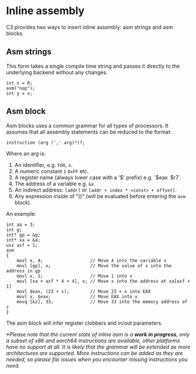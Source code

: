 # Inline assembly

C3 provides two ways to insert inline assembly: asm strings and asm blocks. 

## Asm strings

This form takes a single compile time string and passes it directly to the underlying
backend without any changes.

    int x = 0;
    asm("nop");
    int y = x;

## Asm block

Asm blocks uses a common grammar for all types of processors. It assumes that
all assembly statements can be reduced to the format:

    instruction (arg (',' arg)*)?;
    
Where an arg is:

1. An identifier, e.g. `FOO`, `x`.
2. A numeric constant `1` `0xFF` etc.
3. A register name (always lower case with a '$' prefix) e.g. `$eax` `$r7`.
4. The address of a variable e.g. `&x`.
5. An indirect address: `[addr]` or `[addr + index * <const> + offset]`.
6. Any expression inside of "()" (will be evaluated before entering the `asm` block).
 
An example:

    int aa = 3;
    int g;
    int* gp = &g;
    int* xa = &a;
    usz asf = 1;
    asm
    {
	    movl x, 4;                  // Move 4 into the variable x
	    movl [gp], x;               // Move the value of x into the address in gp
	    movl x, 1;                  // Move 1 into x
	    movl [xa + asf * 4 + 4], x; // Move x into the address at xa[asf + 1]
	    movl $eax, (23 + x);        // Move 23 + x into EAX
	    movl x, $eax;               // Move EAX into x
        movq [&z], 33;              // Move 33 into the memory address of z
    }

The asm block will infer register clobbers and in/out parameters.

*\*Please note that the current state of inline asm is a __work in progress__,
only a subset of x86 and aarch64 instructions are available, other platforms
have no support at all. It is likely that the grammar will be extended as more 
architectures are supported. More instructions can be added as they are needed,
so please file issues when you encounter missing instructions you need.*